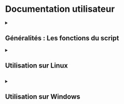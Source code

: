 # Documentation utilisateur

<details>
<summary><h2> Généralités : Les fonctions du script </h2></summary>
<br>

  + <details>
    <summary><h4> Les différentes cibles </h4></summary>

    Nous vous proposons un menu permettant de faire différentes demandes (actions ou informations) sur deux cibles possibles :
      * Cible : Utilisateur
      * Cible : Ordinateur

    </details>

  + <details>
    <summary><h4> Les différentes actions </h4></summary>

    Concernant la cible utilisateur, vous pouvez demander :
      * Créer un utilisateur
      * Supprimer un utilisateur
      * Modifier le mot de passe d'un utilisateur

    Concernant la cible ordinateur, vous pouvez demander :
      * Redémarrer l'ordinateur
      * Eteindre l'ordinateur
    </details>

  + <details>
    <summary><h4> Les différentes informations</h4></summary>

    Concernant la cible utilisateur, vous pouvez demander :
      * Les dates de connexion d'un utilisateur
      * Si l'utilisateur existe

    Concernant la cible ordinateur, vous pouvez demander :
      * Le type de système d'exploitation de l'ordinateur
      * L'uptime de l'ordinateur
    </details>

</details>


<details>
<summary><h2> Utilisation sur Linux<h2></summary>
<br>

  + <details>
    <summary><h4>Bien utiliser le script<h4></summary>
    <br>

    Tout d'abord, il faut vous connecter sur l'ordinateur **SRVLX01** :
      * Identifiant : _wilder_
      * Mot de passe : _Azerty1*_
    <br>

    Une fois connecté, vérifier d'être bien sur le dossier **/home/wilder**, avec la commande :
    ``` bash
    pwd
    ```
    Dans ce dossier, vous trouverez :
      * Le dossier **Documents**, où s'enregistrera les différentes demandes d'informations.
      * Le dossier **TheScriptingProject**, où se trouve le script.
    <br>

    Pour appeler le script, il faudra taper les commandes suivantes (tout en restant dans le dossier **/home/wilder**) :
    ```bash
    su root
    ```
    Vous avez besoin d'être sous l'utilisateur **Root** pour pouvoir accéder au dossier **/var/log** où s'enregistrera tout au long du script, les différents évènements de vos choix.<br>
    ``` bash
    ./TheScriptingProject/mainMenu.sh
    ```
    Vous arriverez sur ce menu : <br>
    ![appelScript&menu](https://github.com/WildCodeSchool/TSSR-BDX-0924-P2-G2/blob/doc/Images/appelScript%26menu.png)
    <br>

    Chacun de vos choix, vous amènes à des sous-menus où à la fin, vous pourrez :
      * Soit faire des actions
      * Soit faire des demandes d'informations.

    Ce script, vous permettra d'agir sur la machine cliente **CLILIN01**, grâce à une connexion SSH.

    </details>
    
  + <details>
    <summary><h4>Les différentes options<h4></summary>
    <br>

    Ce script permet d'agir sur une machine distante via une connexion SSH. Vous aurez donc besoin de connaitre :
      * Le nom d'utilisateur sur qui vous souhaitez vous connecter
      * L'adresse IP de la machine cible
      * Le mot de passe de l'utilisateur

    A plusieurs reprises dans le script, une connexion SSH devra s'établir, cela se verra sous cette forme :
    `bash wilder@172.16.10.30's password `


    </details>

  + <details>
    <summary><h4>F.A.Q.<h4></summary>
    <br>

    ***Questions : Où sont enregistrés les informations que j'aurais demandé ?*** <br>
    *Réponse* <br>
    Les informations que vous aurez demandé lors du scripting, seront enregistrés dans le dossier **/home/wilder/Documents/** sous la forme suivante : info_*Cible*_*Date*.txt; avec :
      * *Cible* : Le nom de l'utilisateur ou de l'ordinateur cible.
      * *Date* : Date du recueil des informations au format *yyyymmdd*
    <br>

    ***Questions : Vous avez parlé de journalisation, où pourrais-je retrouver ces informations ?*** <br>
    *Réponse* <br>
    Les informations de journalisation seront enregistrés dans le dossier **/var/log/** et dans le fichier **log_evt.log**. <br>
    Les enregistrements seront sous la forme suivante : *Date*-*Heure*-*Utilisateur*-*Evenement*, avec :
      * *Date* : Date de l'évènement au format *yyymmdd*
      * *Heure* : Heure de l'évènement au format *hhmmss*
      * *Utilisateur* : Nom de l'utilisateur courant utilisant la machine **SRVLX01** exécutant le script
      * *Evenements* : Action effectué lors de l'utilisation du script :
        * Les différents choix dans le menu et les sous-menu;
        * Lors des actions ou des demandes d'informations, chaque étape sera détaillé.

    </details>

</details>

<details>
<summary><h2>Utilisation sur Windows<h2></summary>
<br>

  + <details>
    <summary><h4>Utilisation de base<h4></summary>
    <br>
    <b>Comment utiliser les fonctionnalités clés :</b>
    </details>    
    
  + <details>
    <summary><h4>Utilisation avancée<h4></summary>
    <br>
    <b>Comment utiliser au mieux les options :</b>
    </details>

  + <details>
    <summary><h4>F.A.Q.<h4></summary>
    <br>
    <b>Solutions aux problèmes connus et communs liés à l'utilisation :</b>
    </details>


</details>

